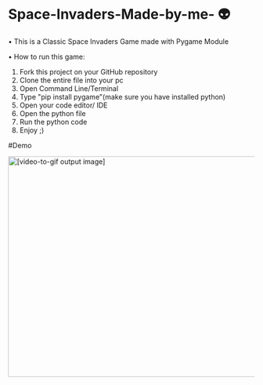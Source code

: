 # Space-Invaders-Made-by-me- 👽
• This is a Classic Space Invaders Game made with Pygame Module

• How to run this game:

1. Fork this project on your GitHub repository
2. Clone the entire file into your pc
3. Open Command Line/Terminal
4. Type "pip install pygame"(make sure you have installed python)
5. Open your code editor/ IDE
6. Open the python file
7. Run the python code
8. Enjoy ;)















#Demo

<img src="//im7.ezgif.com/tmp/ezgif-7-f4b3f381d8b5.gif" style="width:600px;height:450px" alt="[video-to-gif output image]">
